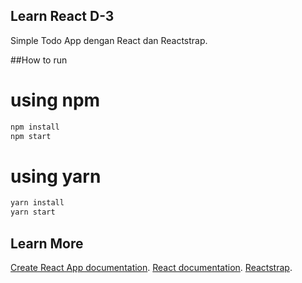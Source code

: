 ## Learn React D-3
Simple Todo App dengan React dan Reactstrap.

##How to run

# using npm

```bash
npm install
npm start
```
# using yarn

```bash
yarn install
yarn start
```
## Learn More

[Create React App documentation](https://facebook.github.io/create-react-app/docs/getting-started).
[React documentation](https://reactjs.org/).
[Reactstrap](https://reactstrap.github.io/?path=/story/home-installation--page).